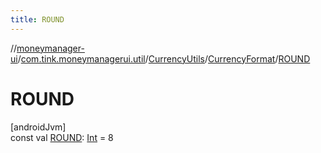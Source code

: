 ```yaml
---
title: ROUND
---
```

//[moneymanager-ui](../../../../index.html)/[com.tink.moneymanagerui.util](../../index.html)/[CurrencyUtils](../index.html)/[CurrencyFormat](index.html)/[ROUND](-r-o-u-n-d.html)



# ROUND



[androidJvm]\
const val [ROUND](-r-o-u-n-d.html): [Int](https://kotlinlang.org/api/latest/jvm/stdlib/kotlin/-int/index.html) = 8




